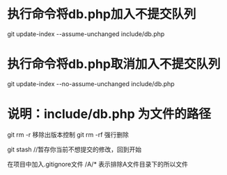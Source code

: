 # 执行命令将db.php加入不提交队列

git update-index --assume-unchanged include/db.php

# 执行命令将db.php取消加入不提交队列

git update-index --no-assume-unchanged include/db.php

# 说明：include/db.php 为文件的路径

git rm -r 移除出版本控制
git rm -rf 强行删除

git stash //暂存你当前不想提交的修改，回到开始

在项目中加入.gitignore文件  /A/*  表示排除A文件目录下的所以文件